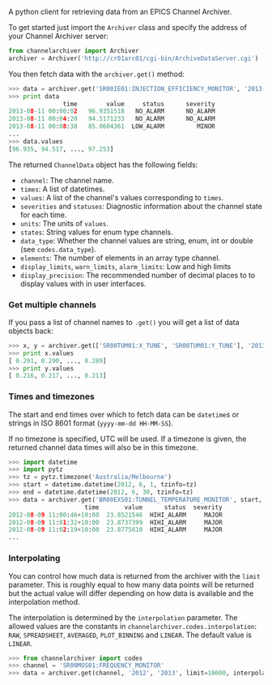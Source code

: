 A python client for retrieving data from an EPICS Channel Archiver.

To get started just import the `Archiver` class and specify the address of your Channel Archiver server:

```python
from channelarchiver import Archiver
archiver = Archiver('http://cr01arc01/cgi-bin/ArchiveDataServer.cgi')
```

You then fetch data with the `archiver.get()` method:

```python
>>> data = archiver.get('SR00IE01:INJECTION_EFFICIENCY_MONITOR', '2013-08-11', '2013-08-12')
>>> print data
               time        value     status      severity
2013-08-11 00:00:02   96.9351518   NO_ALARM      NO_ALARM
2013-08-11 00:04:20   94.5171233   NO_ALARM      NO_ALARM
2013-08-11 00:08:38   85.0604361  LOW_ALARM         MINOR
...
>>> data.values
[96.935, 94.517, ..., 97.253]
```

The returned `ChannelData` object has the following fields:

* `channel`: The channel name.
* `times`: A list of datetimes.
* `values`: A list of the channel's values corresponding to `times`.
* `severities` and `statuses`: Diagnostic information about the channel state for each time.
* `units`: The units of `values`.
* `states`: String values for enum type channels.
* `data_type`: Whether the channel values are string, enum, int or double (see `codes.data_type`).
* `elements`: The number of elements in an array type channel.
* `display_limits`, `warn_limits`, `alarm_limits`: Low and high limits
* `display_precision`: The recommended number of decimal places to to display values with in user interfaces.

### Get multiple channels

If you pass a list of channel names to `.get()` you will get a list of data objects back:

```python
>>> x, y = archiver.get(['SR00TUM01:X_TUNE', 'SR00TUM01:Y_TUNE'], '2013-08-24 09:00', '2013-08-24 19:00')
>>> print x.values
[ 0.291, 0.290, ..., 0.289]
>>> print y.values
[ 0.216, 0.217, ..., 0.213]
```

### Times and timezones

The start and end times over which to fetch data can be `datetime`s or strings in ISO 8601 format (`yyyy-mm-dd HH-MM-SS`).

If no timezone is specified, UTC will be used. If a timezone is given, the returned channel data times will also be in this timezone.

```python
>>> import datetime
>>> import pytz
>>> tz = pytz.timezone('Australia/Melbourne')
>>> start = datetime.datetime(2012, 6, 1, tzinfo=tz)
>>> end = datetime.datetime(2012, 6, 30, tzinfo=tz)
>>> data = archiver.get('BR00EXS01:TUNNEL_TEMPERATURE_MONITOR', start, end)
                     time       value      status  severity
2012-08-09 11:00:46+10:00  23.8521546  HIHI_ALARM     MAJOR
2012-08-09 11:01:32+10:00  23.8737399  HIHI_ALARM     MAJOR
2012-08-09 11:02:19+10:00  23.8775618  HIHI_ALARM     MAJOR
...
```

### Interpolating

You can control how much data is returned from the archiver with the `limit` parameter. This is roughly equal to how many data points will be returned but the actual value will differ depending on how data is available and the interpolation method.

The interpolation is determined by the `interpolation` parameter. The allowed values are the constants in `channelarchiver.codes.interpolation`: `RAW`, `SPREADSHEET`, `AVERAGED`, `PLOT_BINNING` and `LINEAR`. The default value is `LINEAR`.

```python
>>> from channelarchiver import codes
>>> channel = 'SR00MOS01:FREQUENCY_MONITOR'
>>> data = archiver.get(channel, '2012', '2013', limit=10000, interpolation=codes.interpolation.RAW)
```

